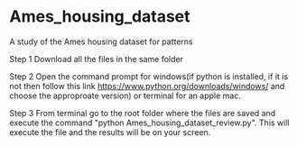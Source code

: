 # Ames_housing_dataset
A study of the Ames housing dataset for patterns

Step 1 
Download all the files in the same folder

Step 2
Open the command prompt for windows(if python is installed, if it is not then follow this link https://www.python.org/downloads/windows/ and choose the approproate version) or terminal for an apple mac.

Step 3
From terminal go to the root folder where the files are saved and execute the command "python Ames_housing_dataset_review.py". This will execute the file and the results will be on your screen.

